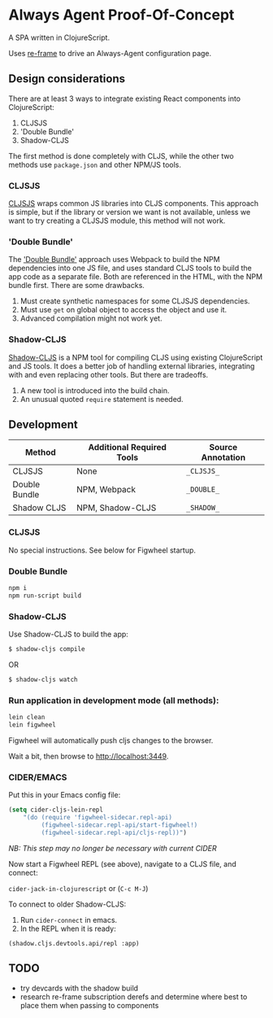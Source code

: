 # Always Agent Proof-Of-Concept

A SPA written in ClojureScript.

Uses [re-frame][1] to drive an Always-Agent configuration page.

## Design considerations

There are at least 3 ways to integrate existing React components into ClojureScript:

1. CLJSJS
1. 'Double Bundle'
1. Shadow-CLJS

The first method is done completely with CLJS,
while the other two methods use `package.json`
and other NPM/JS tools.

### CLJSJS

[CLJSJS][2] wraps common JS libraries into CLJS components.
This approach is simple, but if the library or version
we want is not available, unless we want to try creating
a CLJSJS module, this method will not work.

### 'Double Bundle'

The ['Double Bundle'][2] approach uses Webpack to build the
NPM dependencies into one JS file, and uses standard CLJS tools
to build the app code as a separate file.
Both are referenced in the HTML, with the NPM bundle first.
There are some drawbacks.

1. Must create synthetic namespaces for some CLJSJS dependencies.
1. Must use `get` on global object to access the object and use it.
1. Advanced compilation might not work yet.

### Shadow-CLJS

[Shadow-CLJS][4] is a NPM tool for compiling CLJS
using existing ClojureScript and JS tools. It does a better
job of handling external libraries, integrating with
and even replacing other tools. But there are tradeoffs.

1. A new tool is introduced into the build chain.
1. An unusual quoted `require` statement is needed.

## Development

Method | Additional Required Tools | Source Annotation
------ | ------------------------- | -----------------
CLJSJS | None                      | `_CLJSJS_`
Double Bundle | NPM, Webpack | `_DOUBLE_`
Shadow CLJS | NPM, Shadow-CLJS | `_SHADOW_`

### CLJSJS

No special instructions. See below for Figwheel startup.

### Double Bundle

```bash
npm i
npm run-script build
```

### Shadow-CLJS

Use Shadow-CLJS to build the app:

```bash
$ shadow-cljs compile
```

OR

```bash
$ shadow-cljs watch
```

### Run application in development mode (all methods):

```bash
lein clean
lein figwheel
```

Figwheel will automatically push cljs changes to the browser.

Wait a bit, then browse to [http://localhost:3449](http://localhost:3449).

### CIDER/EMACS

Put this in your Emacs config file:

```lisp
(setq cider-cljs-lein-repl
	"(do (require 'figwheel-sidecar.repl-api)
         (figwheel-sidecar.repl-api/start-figwheel!)
         (figwheel-sidecar.repl-api/cljs-repl))")
```

*NB: This step may no longer be necessary with current CIDER*

Now start a Figwheel REPL (see above), navigate to a CLJS file, and connect:

`cider-jack-in-clojurescript` or (`C-c M-J`)

To connect to older Shadow-CLJS:

1. Run `cider-connect` in emacs.
2. In the REPL when it is ready:

```
(shadow.cljs.devtools.api/repl :app)
```

## TODO

- try devcards with the shadow build
- research re-frame subscription derefs
 and determine where best to place them when passing to components

[1]: https://github.com/Day8/re-frame
[2]: https://cljsjs.github.io
[3]: https://github.com/pesterhazy/double-bundle
[4]: https://shadow-cljs.github.io/docs/UsersGuide.html
